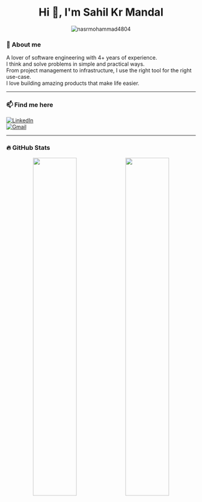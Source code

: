 <h1 align="center">Hi 👋, I'm Sahil Kr Mandal</h1>

<p align="center">
  <img src="https://komarev.com/ghpvc/?username=nasrmohammad4804&label=Profile%20views&color=0e75b6&style=flat" alt="nasrmohammad4804" />
</p>

### 🧑 About me

A lover of software engineering with 4+ years of experience.  
I think and solve problems in simple and practical ways.  
From project management to infrastructure, I use the right tool for the right use-case.  
I love building amazing products that make life easier.

---

### 📫 Find me here

[![LinkedIn](https://img.shields.io/badge/LinkedIn-Connect-blue?style=for-the-badge&logo=linkedin)](https://www.linkedin.com/in/your-link/)  
[![Gmail](https://img.shields.io/badge/Gmail-Email-red?style=for-the-badge&logo=gmail)](mailto:your-email@gmail.com)

---

### 🔥 GitHub Stats

<p align="center">
  <img width="48%" src="https://github-readme-streak-stats.herokuapp.com/?user=nasrmohammad4804&" />
  <img width="48%" src="https://github-readme-stats.vercel.app/api/top-langs/?username=nasrmohammad4804&layout=compact&langs_count=8" />
</p>
